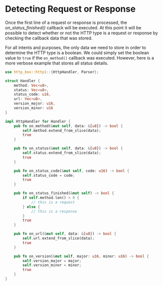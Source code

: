 # Detecting Request or Response

Once the first line of a request or response is processed, the *on_status_finished()* callback
will be executed. At this point it will be possible to detect whether or not the HTTP type is
a request or response by checking the callback data that was stored.

For all intents and purposes, the only data we need to store in order to determine the HTTP type
is a boolean. We could simply set the boolean value to `true` if the `on_method()` callback was
executed. However, here is a more verbose example that stores all status details.

```rust
use http_box::http1::{HttpHandler, Parser};

struct Handler {
    method: Vec<u8>,
    status: Vec<u8>,
    status_code: u16,
    url: Vec<u8>,
    version_major: u16,
    version_minor: u16
}

impl HttpHandler for Handler {
    pub fn on_method(&mut self, data: &[u8]) -> bool {
        self.method.extend_from_slice(data);
        true
    }

    pub fn on_status(&mut self, data: &[u8]) -> bool {
        self.status.extend_from_slice(data);
        true
    }

    pub fn on_status_code(&mut self, code: u16) -> bool {
        self.status_code = code;
        true
    }

    pub fn on_status_finished(&mut self) -> bool {
        if self.method.len() > 0 {
            // this is a request
        } else {
            // this is a response
        }
        true
    }

    pub fn on_url(&mut self, data: &[u8]) -> bool {
        self.url.extend_from_slice(data);
        true
    }

    pub fn on_version(&mut self, major: u16, minor: u16) -> bool {
        self.version_major = major;
        self.version_minor = minor;
        true
    }
}
```
